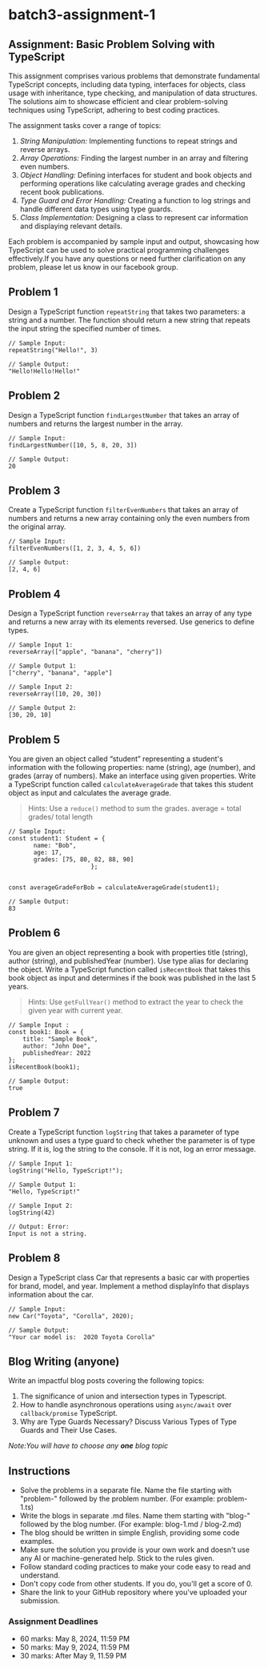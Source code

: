# batch3-assignment-1

## Assignment: Basic Problem Solving with TypeScript

This assignment comprises various problems that demonstrate fundamental TypeScript concepts, including data typing, interfaces for objects, class usage with inheritance, type checking, and manipulation of data structures. The solutions aim to showcase efficient and clear problem-solving techniques using TypeScript, adhering to best coding practices.

The assignment tasks cover a range of topics:

1. *String Manipulation:* Implementing functions to repeat strings and reverse arrays.
2. *Array Operations:* Finding the largest number in an array and filtering even numbers.
3. *Object Handling:* Defining interfaces for student and book objects and performing operations like calculating average grades and checking recent book publications.
4. *Type Guard and Error Handling:* Creating a function to log strings and handle different data types using type guards.
5. *Class Implementation:* Designing a class to represent car information and displaying relevant details.

Each problem is accompanied by sample input and output, showcasing how TypeScript can be used to solve practical programming challenges effectively.If you have any questions or need further clarification on any problem, please let us know in our facebook group.

## Problem 1

Design a TypeScript function `repeatString` that takes two parameters: a string and a number. The function should return a new string that repeats the input string the specified number of times.

```tsx
// Sample Input: 
repeatString("Hello!", 3)

// Sample Output:
"Hello!Hello!Hello!"
```

## Problem 2

Design a TypeScript function `findLargestNumber` that takes an array of numbers and returns the largest number in the array.

```tsx
// Sample Input:
findLargestNumber([10, 5, 8, 20, 3])

// Sample Output:
20
```

## Problem 3

Create a TypeScript function `filterEvenNumbers` that takes an array of numbers and returns a new array containing only the even numbers from the original array.

```tsx
// Sample Input:
filterEvenNumbers([1, 2, 3, 4, 5, 6])

// Sample Output:
[2, 4, 6]
```

## Problem 4

Design a TypeScript function `reverseArray` that takes an array of any type and returns a new array with its elements reversed. Use generics to define types.

```tsx
// Sample Input 1:
reverseArray(["apple", "banana", "cherry"])

// Sample Output 1:
["cherry", "banana", "apple"]

// Sample Input 2:
reverseArray([10, 20, 30])

// Sample Output 2: 
[30, 20, 10]
```

## Problem 5

You are given an object called “student”  representing a student's information with the following properties: name (string), age (number), and grades (array of numbers). Make an interface using given properties. Write a TypeScript function called `calculateAverageGrade` that takes this student object as input and calculates the average grade.

> Hints: Use a `reduce()` method to sum the grades. average = total grades/ total length
>

```tsx
// Sample Input:
const student1: Student = {     
       name: "Bob",     
       age: 17,     
       grades: [75, 80, 82, 88, 90]
                       };


const averageGradeForBob = calculateAverageGrade(student1);

// Sample Output:
83
```

## Problem 6

You are given an object representing a book with properties title (string), author (string), and publishedYear (number). Use type alias for declaring the object.
Write a TypeScript function called `isRecentBook` that takes this book object as input and determines if the book was published in the last 5 years.

> Hints: Use `getFullYear()` method to extract the year to check the given year with current year.
>

```tsx
// Sample Input :
const book1: Book = {
    title: "Sample Book",
    author: "John Doe",
    publishedYear: 2022
};
isRecentBook(book1);

// Sample Output: 
true
```

## Problem 7

Create a TypeScript function `logString` that takes a parameter of type unknown and uses a type guard to check whether the parameter is of type string. If it is, log the string to the console. If it is not, log an error message.

```tsx
// Sample Input 1: 
logString("Hello, TypeScript!");

// Sample Output 1:  
"Hello, TypeScript!"

// Sample Input 2: 
logString(42)

// Output: Error: 
Input is not a string.
```

## Problem 8

Design a TypeScript class Car that represents a basic car with properties for brand, model, and year. Implement a method displayInfo that displays information about the car.

```tsx
// Sample Input:
new Car("Toyota", "Corolla", 2020);

// Sample Output: 
"Your car model is:  2020 Toyota Corolla"
```

## Blog Writing (anyone)

Write an impactful blog posts covering the following topics:

1. The significance of union and intersection types in Typescript.
2. How to handle asynchronous operations using `async/await` over `callback/promise` TypeScript.
3. Why are Type Guards Necessary? Discuss Various Types of Type Guards and Their Use Cases.

*Note:You will have to choose any **one** blog topic*

## Instructions

* Solve the problems in a separate file. Name the file starting with "problem-" followed by the problem number.
   (For example: problem-1.ts)
* Write the blogs in separate .md files. Name them starting with "blog-" followed by the blog number.
  (For example: blog-1.md / blog-2.md)
* The blog should be written in simple English, providing some code examples.
* Make sure the solution you provide is your own work and doesn't use any AI or machine-generated help. Stick to the rules given.
* Follow standard coding practices to make your code easy to read and understand.
* Don't copy code from other students. If you do, you'll get a score of 0.
* Share the link to your GitHub repository where you've uploaded your submission.

### Assignment Deadlines

* 60 marks: May 8, 2024, 11:59 PM
* 50 marks: May 9, 2024, 11:59 PM
* 30 marks: After May 9, 11.59 PM
